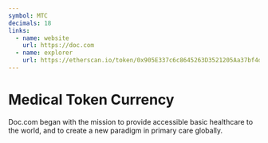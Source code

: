 ```yaml
---
symbol: MTC
decimals: 18
links:
  - name: website
    url: https://doc.com
  - name: explorer
    url: https://etherscan.io/token/0x905E337c6c8645263D3521205Aa37bf4d034e745
---
```


# Medical Token Currency

Doc.com began with the mission to provide accessible basic healthcare to the world, and to create a new paradigm in primary care globally.

